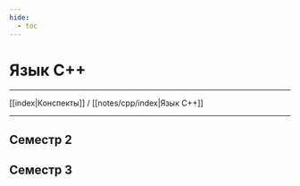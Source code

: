 ```yaml
---
hide: 
  - toc
---
```

# Язык С++

---

[[index|Конспекты]] / [[notes/cpp/index|Язык С++]]

---

## Семестр 2

## Семестр 3